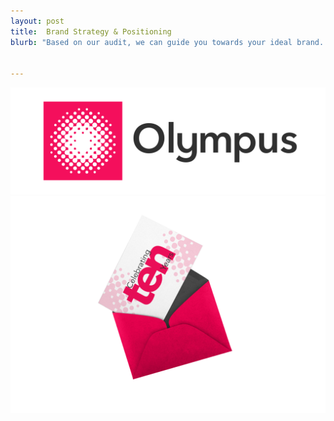 ```yaml
---
layout: post
title:  Brand Strategy & Positioning
blurb: "Based on our audit, we can guide you towards your ideal brand. Helping you scope to your audience with the right value propositions."


---
```


<div class="image-container"><img src="../img/olympus/logo.svg" alt="Olympus Logo"/></div>
<div class="image-container"><img src="../img/olympus/envolope.png" alt="Olympus 10th Anniversary Party Invite"/></div>